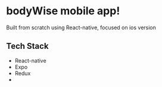 # bodyWise mobile app!  

Built from scratch using React-native, focused on ios version  

## Tech Stack  
- React-native  
- Expo  
- Redux  
- 